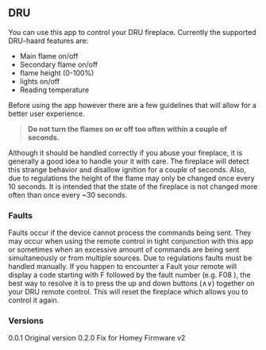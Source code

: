 
## DRU
You can use this app to control your DRU fireplace.
Currently the supported DRU-haard features are:

- Main flame on/off
- Secondary flame on/off
- flame height (0-100%)
- lights on/off
- Reading temperature

Before using the app however there are a few guidelines that will allow for a better user experience.

> <b>Do not turn the flames on or off too often within a couple of seconds.</b>
>
Although it should be handled correctly if you abuse your fireplace, it is generally a good idea to handle your it with care. The fireplace will detect this strange behavior and disallow ignition for a couple of seconds. Also, due to regulations the height of the flame may only be changed once every 10 seconds. It is intended that the state of the fireplace is not changed more often than once every ~30 seconds.

### Faults

Faults occur if the device cannot process the commands being sent. They may occur when using the remote control in tight conjunction with this app or sometimes when an excessive amount of commands are being sent simultaneously or from multiple sources. Due to regulations faults must be handled manually. If you happen to encounter a Fault your remote will display a code starting with F followed by the fault number (e.g. F08 ), the best way to resolve it is to press the up and down buttons (∧∨) together on your DRU remote control. This will reset the fireplace which allows you to control it again.


### Versions
0.0.1 Original version
0.2.0 Fix for Homey Firmware v2